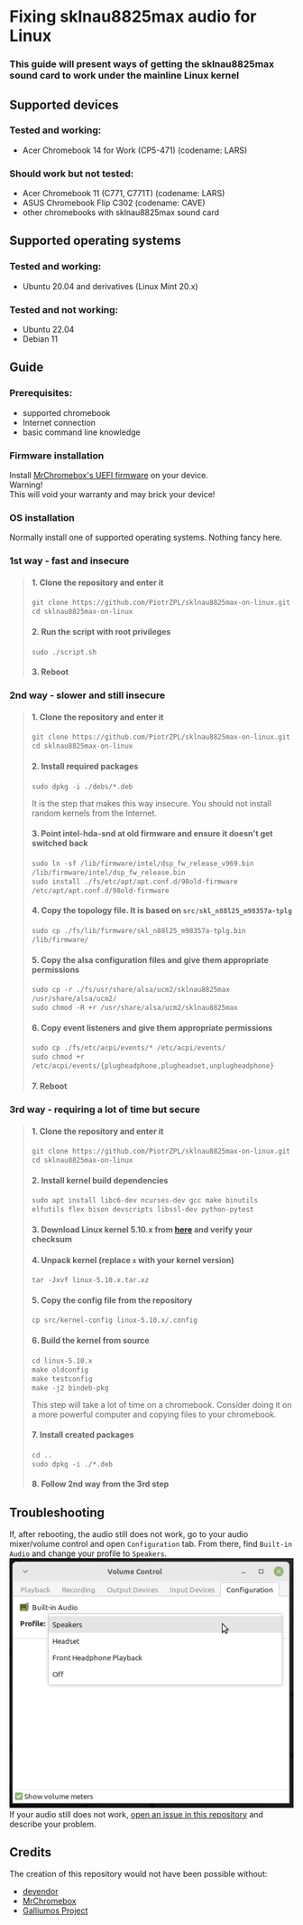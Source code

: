 # Fixing sklnau8825max audio for Linux

### This guide will present ways of getting the sklnau8825max sound card to work under the mainline Linux kernel

## Supported devices

### Tested and working:
- Acer Chromebook 14 for Work (CP5-471) (codename: LARS)

### Should work but not tested:
- Acer Chromebook 11 (C771, C771T) (codename: LARS)
- ASUS Chromebook Flip C302 (codename: CAVE)
- other chromebooks with sklnau8825max sound card

## Supported operating systems

### Tested and working:
- Ubuntu 20.04 and derivatives (Linux Mint 20.x)

### Tested and not working:
- Ubuntu 22.04
- Debian 11

## Guide

### Prerequisites:
- supported chromebook
- Internet connection
- basic command line knowledge

### Firmware installation
Install [MrChromebox's UEFI firmware](https://mrchromebox.tech/) on your device.
<br>Warning!
<br>This will void your warranty and may brick your device!

### OS installation
Normally install one of supported operating systems. Nothing fancy here.

### 1st way - fast and insecure
> #### 1. Clone the repository and enter it
> ```
> git clone https://github.com/PiotrZPL/sklnau8825max-on-linux.git
> cd sklnau8825max-on-linux
> ```
> #### 2. Run the script with root privileges
> ```
> sudo ./script.sh
> ```
> #### 3. Reboot

### 2nd way - slower and still insecure
> #### 1. Clone the repository and enter it
> ```
> git clone https://github.com/PiotrZPL/sklnau8825max-on-linux.git
> cd sklnau8825max-on-linux
> ```
> #### 2. Install required packages
> ```
> sudo dpkg -i ./debs/*.deb
> ```
> It is the step that makes this way insecure. You should not install random kernels from the Internet.
> #### 3. Point intel-hda-snd at old firmware and ensure it doesn't get switched back
> ```
> sudo ln -sf /lib/firmware/intel/dsp_fw_release_v969.bin /lib/firmware/intel/dsp_fw_release.bin
> sudo install ./fs/etc/apt/apt.conf.d/98old-firmware /etc/apt/apt.conf.d/98old-firmware
> ```
> #### 4. Copy the topology file. It is based on `src/skl_n88l25_m98357a-tplg`
> ```
> sudo cp ./fs/lib/firmware/skl_n88l25_m98357a-tplg.bin /lib/firmware/
> ```
> #### 5. Copy the alsa configuration files and give them appropriate permissions
> ```
> sudo cp -r ./fs/usr/share/alsa/ucm2/sklnau8825max /usr/share/alsa/ucm2/
> sudo chmod -R +r /usr/share/alsa/ucm2/sklnau8825max
> ```
> #### 6. Copy event listeners and give them appropriate permissions
> ```
> sudo cp ./fs/etc/acpi/events/* /etc/acpi/events/
> sudo chmod +r /etc/acpi/events/{plugheadphone,plugheadset,unplugheadphone}
> ```
> #### 7. Reboot

### 3rd way - requiring a lot of time but secure
> #### 1. Clone the repository and enter it
> ```
> git clone https://github.com/PiotrZPL/sklnau8825max-on-linux.git
> cd sklnau8825max-on-linux
> ```
> #### 2. Install kernel build dependencies
> ```
> sudo apt install libc6-dev ncurses-dev gcc make binutils elfutils flex bison devscripts libssl-dev python-pytest
> ```
> #### 3. Download Linux kernel 5.10.x from [here](kernel.org) and verify your checksum
> #### 4. Unpack kernel (replace ```x``` with your kernel version)
> ```
> tar -Jxvf linux-5.10.x.tar.xz
> ```
> #### 5. Copy the config file from the repository
> ```
> cp src/kernel-config linux-5.10.x/.config
> ```
> #### 6. Build the kernel from source
> ```
> cd linux-5.10.x
> make oldconfig
> make testconfig
> make -j2 bindeb-pkg
> ```
> This step will take a lot of time on a chromebook. Consider doing it on a more powerful computer and copying files to your chromebook.
> #### 7. Install created packages
> ```
> cd ..
> sudo dpkg -i ./*.deb
> ```
> #### 8. Follow 2nd way from the 3rd step

## Troubleshooting
If, after rebooting, the audio still does not work, go to your audio mixer/volume control and open `Configuration` tab. From there, find `Built-in Audio` and change your profile to `Speakers`.
<br>
![Configuretion tab](img/speakers.png)
<br>
If your audio still does not work, [open an issue in this repository](https://github.com/PiotrZPL/sklnau8825max-on-linux/issues/new) and describe your problem.

## Credits
The creation of this repository would not have been possible without:
- [devendor](https://github.com/devendor/c302ca)
- [MrChromebox](https://mrchromebox.tech/)
- [Galliumos Project](https://galliumos.org/)